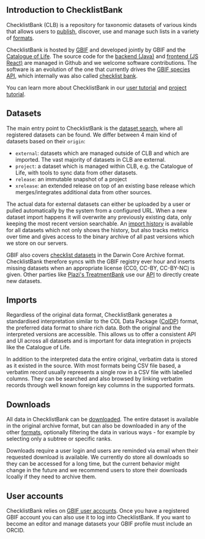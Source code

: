 ## Introduction to ChecklistBank

ChecklistBank (CLB) is a repository for taxonomic datasets of various kinds that allows users to [publish](contribute), discover, use and manage such lists in a variety of [formats](formats).

ChecklistBank is hosted by [GBIF](https://www.gbif.org) and developed jointly by GBIF and the [Catalogue of Life](https://https://www.catalogueoflife.org).
The source code for the [backend (Java)](https://github.com/CatalogueOfLife/backend) and [frontend (JS React)](https://github.com/CatalogueOfLife/checklistbank) are managed in Github and we welcome software contributions.
The software is an evolution of the one that currently drives the [GBIF species API](https://www.gbif.org/species/search?advanced=1), which internally was also called [checklist bank](http://github.com/gbif/checklistbank).

You can learn more about ChecklistBank in our [user tutorial](https://docs.gbif.org/course-checklistbank-tutorial/)
and [project tutorial](https://docs.gbif.org/course-checklistbank-project/).

## Datasets

The main entry point to ChecklistBank is the [dataset search](https://www.checklistbank.org/dataset), where all registered datasets can be found. We differ between 4 main kind of datasets based on their `origin`:

- `external`: datasets which are managed outside of CLB and which are imported. The vast majority of datasets in CLB are external.
- `project`: a dataset which is managed within CLB, e.g. the Catalogue of Life, with tools to sync data from other datasets.
- `release`: an immutable snapshot of a project
- `xrelease`: an extended release on top of an existing base release which merges/integrates additional data from other sources.

The actual data for external datasets can either be uploaded by a user or pulled automatically by the system from a configured URL. When a new dataset import happens it will overwrite any previously existing data, only keeping the most recent version searchable. An [import history](https://www.checklistbank.org/dataset/1199/imports) is available for all datasets which not only shows the history, but also tracks metrics over time and gives access to the binary archive of all past versions which we store on our servers.

GBIF also covers [checklist datasets](https://www.gbif.org/dataset/search?type=CHECKLIST) in the Darwin Core Archive format.
ChecklistBank therefore syncs with the GBIF registry ever hour and inserts missing datasets when an appropriate license (CC0, CC-BY, CC-BY-NC) is given. Other parties like [Plazi's TreatmentBank](http://plazi.org/treatmentbank/) use our [API](API) to directly create new datasets.

## Imports

Regardless of the original data format, ChecklistBank generates a standardised interpretation similar to the COL Data Package ([ColDP](https://github.com/CatalogueOfLife/coldp/blob/master/README.md)) format, the preferred data format to share rich data. Both the original and the interpreted versions are accessible. This allows us to offer a consistent API and UI across all datasets and is important for data integration in projects like the Catalogue of Life.

In addition to the interpreted data the entire original, verbatim data is stored as it existed in the source.
With most formats being CSV file based, a verbatim record usually represents a single row in a CSV file with labelled columns. They can be searched and also browsed by linking verbatim records through well known foreign key columns in the supported formats.

## Downloads

All data in ChecklistBank can be [downloaded](https://www.checklistbank.org/dataset/1199/download).
The entire dataset is available in the original archive format,
but can also be downloaded in any of the other [formats](#formats), optionally filtering the data in various ways -
for example by selecting only a subtree or specific ranks.

Downloads require a user login and users are reminded via email when their requested download is available.
We currently do store all downloads so they can be accessed for a long time, but the current behavior might change in the future and we recommend users to store their downloads lcoally if they need to archive them.

## User accounts

ChecklistBank relies on [GBIF user accounts](https://www.gbif.org/user/profile). Once you have a registered GBIF account you can also use it to log into ChecklistBank. If you want to become an editor and manage datasets your GBIF profile must include an ORCID.

